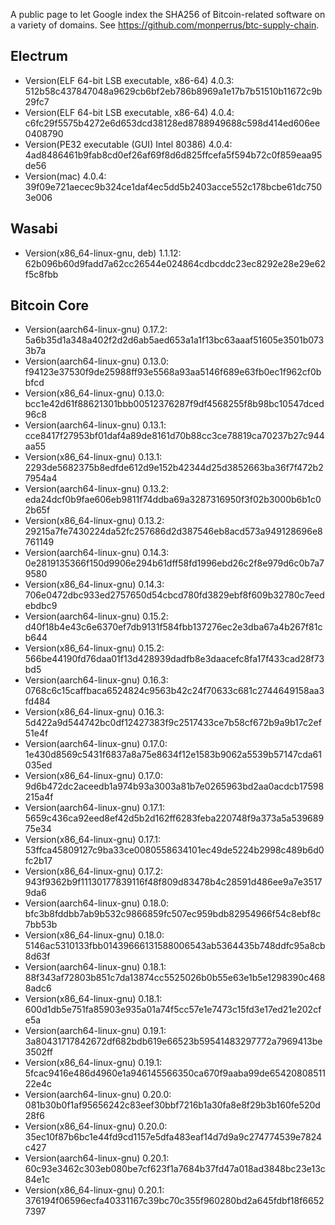 A public page to let Google index the SHA256 of Bitcoin-related software on a variety of domains. See <https://github.com/monperrus/btc-supply-chain>.

## Electrum

* Version(ELF 64-bit LSB executable, x86-64) 4.0.3: 512b58c437847048a9629cb6bf2eb786b8969a1e17b7b51510b11672c9b29fc7
* Version(ELF 64-bit LSB executable, x86-64) 4.0.4: c6fc29f5575b4272e6d653dcd38128ed8788949688c598d414ed606ee0408790
* Version(PE32 executable (GUI) Intel 80386) 4.0.4: 4ad8486461b9fab8cd0ef26af69f8d6d825ffcefa5f594b72c0f859eaa95de56
* Version(mac) 4.0.4: 39f09e721aecec9b324ce1daf4ec5dd5b2403acce552c178bcbe61dc7503e006

## Wasabi

* Version(x86_64-linux-gnu, deb) 1.1.12: 62b096b60d9fadd7a62cc26544e024864cdbcddc23ec8292e28e29e62f5c8fbb

## Bitcoin Core

* Version(aarch64-linux-gnu) 0.17.2: 5a6b35d1a348a402f2d2d6ab5aed653a1a1f13bc63aaaf51605e3501b0733b7a
* Version(aarch64-linux-gnu) 0.13.0: f94123e37530f9de25988ff93e5568a93aa5146f689e63fb0ec1f962cf0bbfcd
* Version(x86_64-linux-gnu) 0.13.0: bcc1e42d61f88621301bbb00512376287f9df4568255f8b98bc10547dced96c8
* Version(aarch64-linux-gnu) 0.13.1: cce8417f27953bf01daf4a89de8161d70b88cc3ce78819ca70237b27c944aa55
* Version(x86_64-linux-gnu) 0.13.1: 2293de5682375b8edfde612d9e152b42344d25d3852663ba36f7f472b27954a4
* Version(aarch64-linux-gnu) 0.13.2: eda24dcf0b9fae606eb9811f74ddba69a3287316950f3f02b3000b6b1c02b65f
* Version(x86_64-linux-gnu) 0.13.2: 29215a7fe7430224da52fc257686d2d387546eb8acd573a949128696e8761149
* Version(aarch64-linux-gnu) 0.14.3: 0e2819135366f150d9906e294b61dff58fd1996ebd26c2f8e979d6c0b7a79580
* Version(x86_64-linux-gnu) 0.14.3: 706e0472dbc933ed2757650d54cbcd780fd3829ebf8f609b32780c7eedebdbc9
* Version(aarch64-linux-gnu) 0.15.2: d40f18b4e43c6e6370ef7db9131f584fbb137276ec2e3dba67a4b267f81cb644
* Version(x86_64-linux-gnu) 0.15.2: 566be44190fd76daa01f13d428939dadfb8e3daacefc8fa17f433cad28f73bd5
* Version(aarch64-linux-gnu) 0.16.3: 0768c6c15caffbaca6524824c9563b42c24f70633c681c2744649158aa3fd484
* Version(x86_64-linux-gnu) 0.16.3: 5d422a9d544742bc0df12427383f9c2517433ce7b58cf672b9a9b17c2ef51e4f
* Version(aarch64-linux-gnu) 0.17.0: 1e430d8569c5431f6837a8a75e8634f12e1583b9062a5539b57147cda61035ed
* Version(x86_64-linux-gnu) 0.17.0: 9d6b472dc2aceedb1a974b93a3003a81b7e0265963bd2aa0acdcb17598215a4f
* Version(aarch64-linux-gnu) 0.17.1: 5659c436ca92eed8ef42d5b2d162ff6283feba220748f9a373a5a53968975e34
* Version(x86_64-linux-gnu) 0.17.1: 53ffca45809127c9ba33ce0080558634101ec49de5224b2998c489b6d0fc2b17
* Version(x86_64-linux-gnu) 0.17.2: 943f9362b9f11130177839116f48f809d83478b4c28591d486ee9a7e35179da6
* Version(aarch64-linux-gnu) 0.18.0: bfc3b8fddbb7ab9b532c9866859fc507ec959bdb82954966f54c8ebf8c7bb53b
* Version(x86_64-linux-gnu) 0.18.0: 5146ac5310133fbb01439666131588006543ab5364435b748ddfc95a8cb8d63f
* Version(aarch64-linux-gnu) 0.18.1: 88f343af72803b851c7da13874cc5525026b0b55e63e1b5e1298390c4688adc6
* Version(x86_64-linux-gnu) 0.18.1: 600d1db5e751fa85903e935a01a74f5cc57e1e7473c15fd3e17ed21e202cfe5a
* Version(aarch64-linux-gnu) 0.19.1: 3a80431717842672df682bdb619e66523b59541483297772a7969413be3502ff
* Version(x86_64-linux-gnu) 0.19.1: 5fcac9416e486d4960e1a946145566350ca670f9aaba99de6542080851122e4c
* Version(aarch64-linux-gnu) 0.20.0: 081b30b0f1af95656242c83eef30bbf7216b1a30fa8e8f29b3b160fe520d28f6
* Version(x86_64-linux-gnu) 0.20.0: 35ec10f87b6bc1e44fd9cd1157e5dfa483eaf14d7d9a9c274774539e7824c427
* Version(aarch64-linux-gnu) 0.20.1: 60c93e3462c303eb080be7cf623f1a7684b37fd47a018ad3848bc23e13c84e1c
* Version(x86_64-linux-gnu) 0.20.1: 376194f06596ecfa40331167c39bc70c355f960280bd2a645fdbf18f66527397

